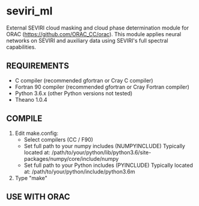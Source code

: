 # seviri_ml
External SEVIRI cloud masking and cloud phase determination module for ORAC (https://github.com/ORAC_CC/orac). This module applies neural networks on SEVIRI and auxiliary data using SEVIRI's full spectral capabilities.

REQUIREMENTS
-------------------------------------------
- C compiler (recommended gfortran or Cray C compiler)
- Fortran 90 compiler (recommended gfortran or Cray Fortran compiler)
- Python 3.6.x (other Python versions not tested)
- Theano 1.0.4

COMPILE
-------------------------------------------
1. Edit make.config:
   - Select compilers (CC / F90)
   - Set full path to your numpy includes (NUMPYINCLUDE)
     Typically located at: /path/to/your/python/lib/python3.6/site-packages/numpy/core/include/numpy
   - Set full path to your Python includes (PYINCLUDE)
     Typically located at: /path/to/your/python/include/python3.6m
2. Type "make"

USE WITH ORAC
-------------------------------------------
